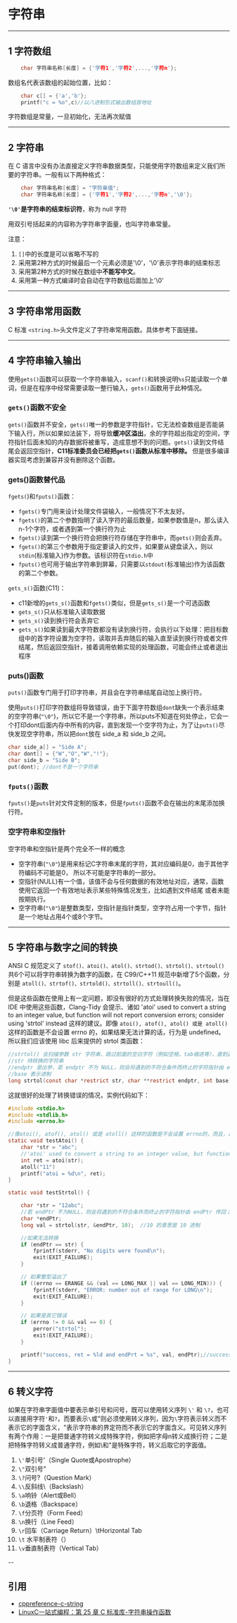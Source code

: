 # 字符串

---
## 1 字符数组

```c
    char 字符串名称[长度] = {'字符1','字符2',...,'字符n'};
```

数组名代表该数组的起始位置，比如：

```c
    char c[] = {'a','b'};
    printf("c = %o",c)//以八进制形式输出数组首地址
```

字符数组是常量，一旦初始化，无法再次赋值

---
## 2 字符串

在 C 语言中没有办法直接定义字符串数据类型，只能使用字符数组来定义我们所要的字符串。一般有以下两种格式：

```c
    char 字符串名称[长度] = "字符串值";
    char 字符串名称[长度] = {'字符1','字符2',...,'字符n','\0'};
```

**`'\0'`是字符串的结束标识符**，称为 null 字符

用双引号括起来的内容称为字符串字面量，也叫字符串常量。

注意：

1. `[]`中的长度是可以省略不写的
2. 采用第2种方式的时候最后一个元素必须是'\0'，'\0'表示字符串的结束标志
3. 采用第2种方式的时候在数组中**不能写中文**。
4. 采用第一种方式编译时会自动在字符数组后面加上'\0'

---
## 3 字符串常用函数

C 标准 `<string.h>`头文件定义了字符串常用函数。具体参考下面链接。

---
## 4 字符串输入输出

使用`gets()`函数可以获取一个字符串输入，`scanf()`和转换说明`%s`只能读取一个单词，但是在程序中经常需要读取一整行输入，`gets()`函数用于此种情况。

### `gets()`函数不安全

`gets()`函数并不安全，`gets()`唯一的参数是字符指针，它无法检查数组是否能装下输入行，所以如果如法装下，将导致**缓冲区溢出**，余的字符超出指定的空间，字符指针后面未知的内存数据将被重写，造成意想不到的问题。`gets()`读到文件结尾会返回空指针，**C11标准委员会已经把`gets()`函数从标准中移除。** 但是很多编译器实现考虑到兼容并没有删除这个函数。

### gets()函数替代品

`fgets(`)和`fputs()`函数：

- `fgets()`专门用来设计处理文件袋输入，一般情况下不太友好。
- `fgets()`的第二个参数指明了读入字符的最后数量，如果参数值是n，那么读入n-1个字符，或者遇到第一个换行符为止
- `fgets()`读到第一个换行符会把换行符存储在字符串中，而`gets()`则会丢弃。
- `fgets()`的第三个参数用于指定要读入的文件，如果要从键盘读入，则以`stdin`(标准输入)作为参数。该标识符在`stdio.h`中
- `fputs()`也可用于输出字符串到屏幕，只需要以`stdout(`标准输出)作为该函数的第二个参数。

`gets_s()`函数(C11)：

- c11新增的`gets_s()`函数和`fgets()`类似，但是`gets_s()`是一个可选函数
- `gets_s()`只从标准输入读取数据
- `gets_s()`读到换行符会丢弃它
- `gets_s()`如果读到最大字符数都没有读到换行符，会执行以下处理：把目标数组中的首字符设置为空字符，读取并丢弃随后的输入直至读到换行符或者文件结尾，然后返回空指针，接着调用依赖实现的处理函数，可能会终止或者退出程序

### puts()函数

`puts()`函数专门用于打印字符串，并且会在字符串结尾自动加上换行符。

使用`puts()`打印字符数组将导致错误，由于下面字符数组`dont`缺失一个表示结束的空字符串(`"\0"`)，所以它不是一个字符串，所以puts不知道在何处停止，它会一个打印dont后面内存中所有的内容，直到发现一个空字符为止，为了让`puts()`尽快发现空字符串，所以把`dont`放在 side_a 和 side_b 之间。

```c
char side_a[] = "Side A";
char dont[] = {"W","O","W","!"};
char side_b = "Side B";
put(dont); //dont不是一个字符串
```

### `fputs()`函数

`fputs()`是`puts`针对文件定制的版本，但是`fputs()`函数不会在输出的末尾添加换行符。

### 空字符串和空指针

空字符串和空指针是两个完全不一样的概念

- 空字符串(`"\0"`)是用来标记C字符串末尾的字符，其对应编码是0，由于其他字符编码不可能是0，
所以不可能是字符串的一部分。
- 空指针(NULL)有一个值，该值不会与任何数据的有效地址对应，通常，函数使用它返回一个有效地址表示某些特殊情况发生，比如遇到文件结尾
或者未能按期执行。
- 空字符串(`"\0"`)是整数类型，空指针是指针类型，空字符占用一个字节，指针是一个地址占用4个或8个字节。

---
## 5 字符串与数字之间的转换

ANSI C 规范定义了 `stof()、atoi()、atol()、strtod()、strtol()、strtoul()` 共6个可以将字符串转换为数字的函数，在 C99/C++11 规范中新增了5个函数，分别是 `atoll()、strtof()、strtold()、strtoll()、strtoull()`。

但是这些函数在使用上有一定问题，即没有很好的方式处理转换失败的情况，当在 IDE 中使用这些函数，Clang-Tidy 会提示、诸如 'atoi' used to convert a string to an integer value, but function will not report conversion errors; consider using 'strtol' instead 这样的建议。即像 `atoi(), atof(), atol() 或是 atoll()` 这样的函数是不会设置 errno 的，如果结果无法计算的话，行为是 undefined。所以我们应该使用 libc 后来提供的 strtol 类函数：

```c
//strtol() 会扫描参数 str 字符串，跳过前面的空白字符（例如空格，tab缩进等），直到遇上数字或正负符号才开始做转换，当转换过程中再次遇到非数字或字符串结束时('\0')结束转换，并将结果返回。
//str 待转换的字符串
//endptr 是出参，若 endptr 不为 NULL，则会将遇到的不符合条件而终止的字符指针由 endptr 传回；若 endptr 为 NULL，则表示该参数无效，或不使用该参数。
//base 表示进制
long strtol(const char *restrict str, char **restrict endptr, int base);
```

这就很好的处理了转换错误的情况，实例代码如下：

```c
#include <stdio.h>
#include <stdlib.h>
#include <errno.h>

//像atoi(), atof(), atol() 或是 atoll() 这样的函数是不会设置 errno的，而且，还说 了，如果结果无法计算的话，行为是undefined。
static void testAtoi() {
    char *str = "abc";
    //'atoi' used to convert a string to an integer value, but function will not report conversion errors; consider using 'strtol' instead
    int ret = atoi(str);
    atoll("11")
    printf("atoi = %d\n", ret);
}

static void testStrtol() {

    char *str = "12abc";
    //若 endPtr 不为NULL，则会将遇到的不符合条件而终止的字符指针由 endPtr 传回；若 endPtr 为 NULL，则表示该参数无效，或不使用该参数。
    char *endPtr;
    long val = strtol(str, &endPtr, 10);  //10 的意思是 10 进制

    //如果无法转换
    if (endPtr == str) {
        fprintf(stderr, "No digits were found\n");
        exit(EXIT_FAILURE);
    }

    // 如果整型溢出了
    if ((errno == ERANGE && (val == LONG_MAX || val == LONG_MIN))) {
        fprintf(stderr, "ERROR: number out of range for LONG\n");
        exit(EXIT_FAILURE);
    }

    // 如果是其它错误
    if (errno != 0 && val == 0) {
        perror("strtol");
        exit(EXIT_FAILURE);
    }

    printf("success, ret = %ld and endPrt = %s", val, endPtr);//success, ret = 12 and endPrt = abc
}
```

---
## 6 转义字符

如果在字符串字面值中要表示单引号和问号，既可以使用转义序列 `\'` 和 `\?`，也可以直接用字符`'`和`?`，而要表示`\`或"则必须使用转义序列，因为`\`字符表示转义而不表示它的字面含义，"表示字符串的界定符而不表示它的字面含义。可见转义序列有两个作用：一是把普通字符转义成特殊字符，例如把字母n转义成换行符；二是把特殊字符转义成普通字符，例如\和"是特殊字符，转义后取它的字面值。

1. `\'`单引号'（Single Quote或Apostrophe）
2. `\"`双引号"
3. `\?`问号?（Question Mark）
4. `\\`反斜线\（Backslash）
5. `\a`响铃（Alert或Bell）
6. `\b`退格（Backspace）
7. `\f`分页符（Form Feed）
8. `\n`换行（Line Feed）
9. `\r`回车（Carriage Return）\tHorizontal Tab
10. `\t` 水平制表符（）
11. `\v`垂直制表符（Vertical Tab）

--
## 引用

- [cppreference-c-string](https://zh.cppreference.com/w/c/string/byte)
- [LinuxC一站式编程：第 25 章 C 标准库-字符串操作函数](https://akaedu.github.io/book/ch25s01.html)